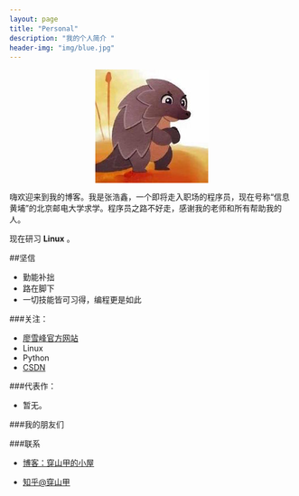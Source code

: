 ```yaml
---
layout: page
title: "Personal"
description: "我的个人简介 "
header-img: "img/blue.jpg"
---
```



<center>
    <p><img src="img/tx.jpg" align="center"></p>
</center>

嗨欢迎来到我的博客。我是张浩鑫，一个即将走入职场的程序员，现在号称“信息黄埔”的北京邮电大学求学。程序员之路不好走，感谢我的老师和所有帮助我的人。

现在研习 **Linux** 。

##坚信

- 勤能补拙
- 路在脚下 
- 一切技能皆可习得，编程更是如此

###关注：


- [廖雪峰官方网站](https://www.liaoxuefeng.com/)
- Linux
- Python
- [CSDN](http://www.csdn.net)


###代表作：

- 暂无。


###我的朋友们

###联系

- [博客：穿山甲的小屋](csj007.github.io)

- [知乎@穿山甲](https://www.zhihu.com/people/ai-mu-zi-46/activities)










